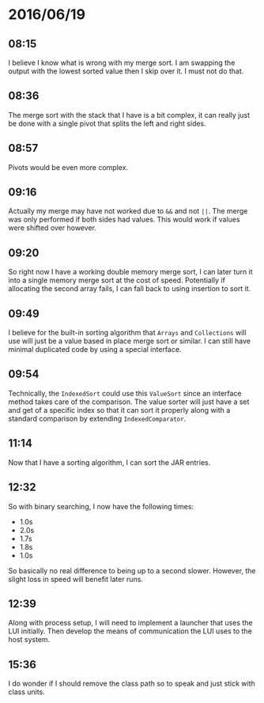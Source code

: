 # 2016/06/19

## 08:15

I believe I know what is wrong with my merge sort. I am swapping the output
with the lowest sorted value then I skip over it. I must not do that.

## 08:36

The merge sort with the stack that I have is a bit complex, it can really just
be done with a single pivot that splits the left and right sides.

## 08:57

Pivots would be even more complex.

## 09:16

Actually my merge may have not worked due to `&&` and not `||`. The merge
was only performed if both sides had values. This would work if values were
shifted over however.

## 09:20

So right now I have a working double memory merge sort, I can later turn it
into a single memory merge sort at the cost of speed. Potentially if allocating
the second array fails, I can fall back to using insertion to sort it.

## 09:49

I believe for the built-in sorting algorithm that `Arrays` and `Collections`
will use will just be a value based in place merge sort or similar. I can
still have minimal duplicated code by using a special interface.

## 09:54

Technically, the `IndexedSort` could use this `ValueSort` since an interface
method takes care of the comparison. The value sorter will just have a set and
get of a specific index so that it can sort it properly along with a standard
comparison by extending `IndexedComparator`.

## 11:14

Now that I have a sorting algorithm, I can sort the JAR entries.

## 12:32

So with binary searching, I now have the following times:

 * 1.0s
 * 2.0s
 * 1.7s
 * 1.8s
 * 1.0s

So basically no real difference to being up to a second slower. However, the
slight loss in speed will benefit later runs.

## 12:39

Along with process setup, I will need to implement a launcher that uses the
LUI initially. Then develop the means of communication the LUI uses to the
host system.

## 15:36

I do wonder if I should remove the class path so to speak and just stick with
class units.

